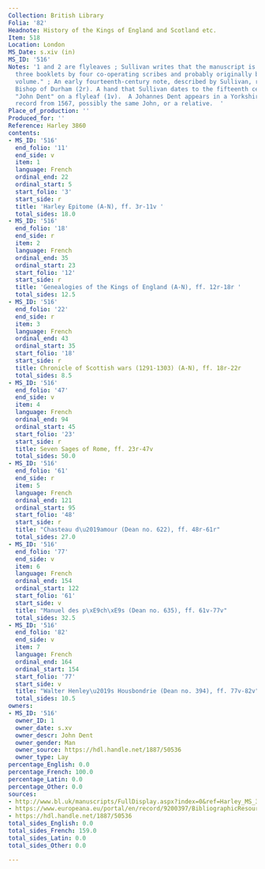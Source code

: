 ```yaml
---
Collection: British Library
Folia: '82'
Headnote: History of the Kings of England and Scotland etc.
Item: 518
Location: London
MS_Date: s.xiv (in)
MS_ID: '516'
Notes: '1 and 2 are flyleaves ; Sullivan writes that the manuscript is "written in
  three booklets by four co-operating scribes and probably originally bound as one
  volume." ; An early fourteenth-century note, described by Sullivan, refers to the
  Bishop of Durham (2r). A hand that Sullivan dates to the fifteenth century inscribed
  "John Dent" on a flyleaf (1v).  A Johannes Dent appears in a Yorkshire land dispute
  record from 1567, possibly the same John, or a relative.  '
Place_of_production: ''
Produced_for: ''
Reference: Harley 3860
contents:
- MS_ID: '516'
  end_folio: '11'
  end_side: v
  item: 1
  language: French
  ordinal_end: 22
  ordinal_start: 5
  start_folio: '3'
  start_side: r
  title: 'Harley Epitome (A-N), ff. 3r-11v '
  total_sides: 18.0
- MS_ID: '516'
  end_folio: '18'
  end_side: r
  item: 2
  language: French
  ordinal_end: 35
  ordinal_start: 23
  start_folio: '12'
  start_side: r
  title: 'Genealogies of the Kings of England (A-N), ff. 12r-18r '
  total_sides: 12.5
- MS_ID: '516'
  end_folio: '22'
  end_side: r
  item: 3
  language: French
  ordinal_end: 43
  ordinal_start: 35
  start_folio: '18'
  start_side: r
  title: Chronicle of Scottish wars (1291-1303) (A-N), ff. 18r-22r
  total_sides: 8.5
- MS_ID: '516'
  end_folio: '47'
  end_side: v
  item: 4
  language: French
  ordinal_end: 94
  ordinal_start: 45
  start_folio: '23'
  start_side: r
  title: Seven Sages of Rome, ff. 23r-47v
  total_sides: 50.0
- MS_ID: '516'
  end_folio: '61'
  end_side: r
  item: 5
  language: French
  ordinal_end: 121
  ordinal_start: 95
  start_folio: '48'
  start_side: r
  title: "Chasteau d\u2019amour (Dean no. 622), ff. 48r-61r"
  total_sides: 27.0
- MS_ID: '516'
  end_folio: '77'
  end_side: v
  item: 6
  language: French
  ordinal_end: 154
  ordinal_start: 122
  start_folio: '61'
  start_side: v
  title: "Manuel des p\xE9ch\xE9s (Dean no. 635), ff. 61v-77v"
  total_sides: 32.5
- MS_ID: '516'
  end_folio: '82'
  end_side: v
  item: 7
  language: French
  ordinal_end: 164
  ordinal_start: 154
  start_folio: '77'
  start_side: v
  title: "Walter Henley\u2019s Housbondrie (Dean no. 394), ff. 77v-82v"
  total_sides: 10.5
owners:
- MS_ID: '516'
  owner_ID: 1
  owner_date: s.xv
  owner_descr: John Dent
  owner_gender: Man
  owner_source: https://hdl.handle.net/1887/50536
  owner_type: Lay
percentage_English: 0.0
percentage_French: 100.0
percentage_Latin: 0.0
percentage_Other: 0.0
sources:
- http://www.bl.uk/manuscripts/FullDisplay.aspx?index=0&ref=Harley_MS_3860
- https://www.europeana.eu/portal/en/record/9200397/BibliographicResource_3000126284525.html
- https://hdl.handle.net/1887/50536
total_sides_English: 0.0
total_sides_French: 159.0
total_sides_Latin: 0.0
total_sides_Other: 0.0

---
```

